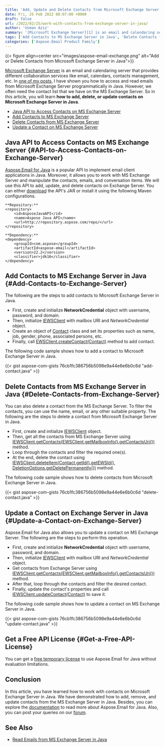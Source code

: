 ```yaml
---
title: 'Add, Update and Delete Contacts from Microsoft Exchange Server in Java'
date: Fri, 25 Feb 2022 08:07:00 +0000
draft: false
url: /2022/02/25/work-with-contacts-from-exchange-server-in-java/
author: 'Usman Aziz'
summary: '[Microsoft Exchange Server][1] is an email and calendaring server that provides different collaboration services like email, calendars, contacts management, etc. In [one of my posts][2], I have shown you how to access and read emails from Microsoft Exchange Server programmatically in Java. However, we often need the contact list that we have on the MS Exchange Server. So in this article, you will learn **how to add, delete, or update contacts on Microsoft Exchange Server in Java**.'
tags: ['Add Contacts to MS Exchange Server in Java', 'Delete Contacts from MS Exchange Server in Java', 'Java API to Access Contacts on MS Exchange Server', 'Update a Contact on MS Exchange Server in Java']
categories: ['Aspose.Email Product Family']
---
```




{{< figure align=center src="images/aspose-email-exchange.png" alt="Add or Delete Contacts from Microsoft Exchange Server in Java">}}


[Microsoft Exchange Server][3] is an email and calendaring server that provides different collaboration services like email, calendars, contacts management, etc. In [one of my posts][4], I have shown you how to access and read emails from Microsoft Exchange Server programmatically in Java. However, we often need the contact list that we have on the MS Exchange Server. So in this article, you will learn **how to add, delete, or update contacts on Microsoft Exchange Server in Java**.

*   [Java API to Access Contacts on MS Exchange Server][5]
*   [Add Contacts to MS Exchange Server][6]
*   [Delete Contacts from MS Exchange Server][7]
*   [Update a Contact on MS Exchange Server][8]

## Java API to Access Contacts on MS Exchange Server {#API-to-Access-Contacts-on-Exchange-Server}

[Aspose.Email for Java][9] is a popular API to implement email client applications in Java. Moreover, it allows you to work with MS Exchange Server and manipulate the contacts, emails, and conversation items. We will use this API to add, update, and delete contacts on Exchange Server. You can either [download][10] the API's JAR or install it using the following Maven configurations.

```
**Repository:**
<repository>
    <id>AsposeJavaAPI</id>
    <name>Aspose Java API</name>
    <url>http://repository.aspose.com/repo/</url>
</repository>

**Dependency:**
<dependency>
    <groupId>com.aspose</groupId>
    <artifactId>aspose-email</artifactId>
    <version>22.2</version>
    <classifier>jdk16</classifier>
</dependency>
```

## Add Contacts to MS Exchange Server in Java {#Add-Contacts-to-Exchange-Server}

The following are the steps to add contacts to Microsoft Exchange Server in Java.

*   First, create and initialize **NetworkCredential** object with username, password, and domain.
*   Then, initialize [IEWSClient][11] with mailbox URI and _NetworkCredential_ object.
*   Create an object of [Contact][12] class and set its properties such as name, job, gender, phone, associated persons, etc.
*   Finally, call [EWSClient.createContact(Contact)][13] method to add contact.

The following code sample shows how to add a contact to Microsoft Exchange Server in Java.

{{< gist aspose-com-gists 76cb1fc386756b5098e9a44e6e6b0c6d "add-contact.java" >}}

## Delete Contacts from MS Exchange Server in Java {#Delete-Contacts-from-Exchange-Server}

You can also delete a contact from the MS Exchange Server. To filter the contacts, you can use the name, email, or any other suitable property. The following are the steps to delete a contact from Microsoft Exchange Server in Java.

*   First, create and initialize [IEWSClient][14] object.
*   Then, get all the contacts from MS Exchange Server using [IEWSClient.getContacts(EWSClient.getMailboxInfo().getContactsUri())][15] method.
*   Loop through the contacts and filter the required one(s).
*   At the end, delete the contact using [IEWSClient.deleteItem(Contact.getId().getEWSId(), DeletionOptions.getDeletePermanently())][16] method.

The following code sample shows how to delete contacts from Microsoft Exchange Server in Java.

{{< gist aspose-com-gists 76cb1fc386756b5098e9a44e6e6b0c6d "delete-contact.java" >}}

## Update a Contact on Exchange Server in Java {#Update-a-Contact-on-Exchange-Server}

Aspose.Email for Java also allows you to update a contact on MS Exchange Server. The following are the steps to perform this operation.

*   First, create and initialize **NetworkCredential** object with username, password, and domain.
*   Then, initialize [IEWSClient][17] with mailbox URI and _NetworkCredential_ object.
*   Get contacts from Exchange Server using [IEWSClient.getContacts(EWSClient.getMailboxInfo().getContactsUri())][18] method.
*   After that, loop through the contacts and filter the desired contact.
*   Finally, update the contact's properties and call [IEWSClient.updateContact(Contact)][19] to save it.

The following code sample shows how to update a contact on MS Exchange Server in Java.

{{< gist aspose-com-gists 76cb1fc386756b5098e9a44e6e6b0c6d "update-contact.java" >}}

## Get a Free API License {#Get-a-Free-API-License}

You can get a [free temporary license][20] to use Aspose.Email for Java without evaluation limitations.

## Conclusion

In this article, you have learned how to work with contacts on Microsoft Exchange Server in Java. We have demonstrated how to add, remove, and update contacts from the MS Exchange Server in Java. Besides, you can explore the [documentation][21] to read more about Aspose.Email for Java. Also, you can post your queries on our [forum][22].

## See Also

*   [Read Emails from MS Exchange Server in Java][23]




[1]: https://en.wikipedia.org/wiki/Microsoft_Exchange_Server
[2]: https://blog.aspose.com/2021/03/22/read-emails-from-ms-exchange-server-using-java/
[3]: https://en.wikipedia.org/wiki/Microsoft_Exchange_Server
[4]: https://blog.aspose.com/2021/03/22/read-emails-from-ms-exchange-server-using-java/
[5]: #API-to-Access-Contacts-on-Exchange-Server
[6]: #Add-Contacts-to-Exchange-Server
[7]: #Delete-Contacts-from-Exchange-Server
[8]: #Update-a-Contact-on-Exchange-Server
[9]: https://products.aspose.com/email/java
[10]: https://downloads.aspose.com/email/java
[11]: https://apireference.aspose.com/email/java/com.aspose.email/IEWSClient
[12]: https://apireference.aspose.com/email/java/com.aspose.email/Contact
[13]: https://apireference.aspose.com/email/java/com.aspose.email/IEWSClient#createContact(com.aspose.email.Contact)
[14]: https://apireference.aspose.com/email/java/com.aspose.email/IEWSClient
[15]: https://apireference.aspose.com/email/java/com.aspose.email/IEWSClient#getContacts(java.lang.String)
[16]: https://apireference.aspose.com/email/java/com.aspose.email/IEWSClient#deleteItem(java.lang.String,%20com.aspose.email.DeletionOptions)
[17]: https://apireference.aspose.com/email/java/com.aspose.email/IEWSClient
[18]: https://apireference.aspose.com/email/java/com.aspose.email/IEWSClient#getContacts(java.lang.String)
[19]: https://apireference.aspose.com/email/java/com.aspose.email/IEWSClient#updateContact(com.aspose.email.Contact)
[20]: https://purchase.aspose.com/temporary-license
[21]: https://docs.aspose.com/email/java/
[22]: https://forum.aspose.com/
[23]: https://blog.aspose.com/2021/03/22/read-emails-from-ms-exchange-server-using-java/




